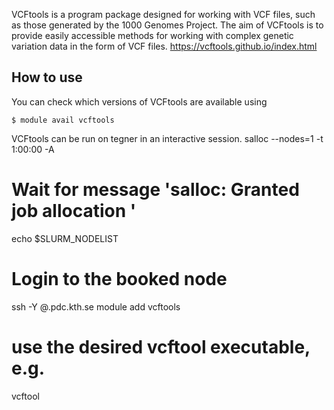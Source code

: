 VCFtools is a program package designed for working with VCF files, such as those generated by the 1000 Genomes Project. The aim of VCFtools is to provide easily accessible methods for working with complex genetic variation data in the form of VCF files. https://vcftools.github.io/index.html

## How to use

You can check which versions of VCFtools are available using
```
$ module avail vcftools
```
VCFtools can be run on tegner in an interactive session.
salloc --nodes=1 -t 1:00:00 -A <project>
# Wait for message 'salloc: Granted job allocation <jobid>'
echo $SLURM_NODELIST
# Login to the booked node
ssh -Y <username>@<nodename>.pdc.kth.se
module add vcftools
# use the desired vcftool executable, e.g.
vcftool
